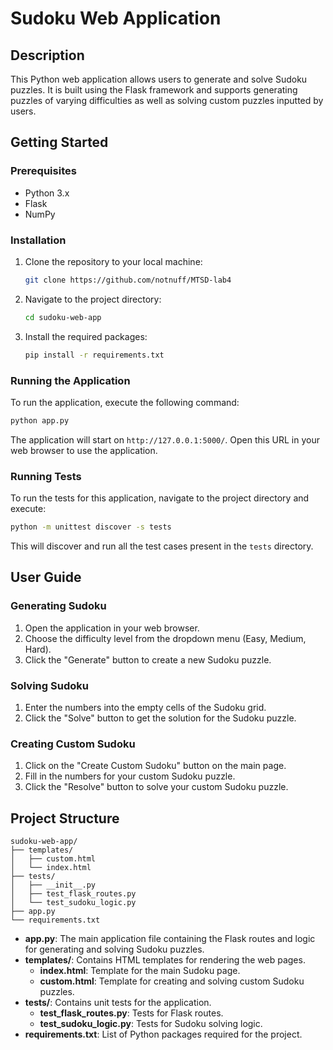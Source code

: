 # Sudoku Web Application


## Description
This Python web application allows users to generate and solve Sudoku puzzles. It is built using the Flask framework and supports generating puzzles of varying difficulties as well as solving custom puzzles inputted by users.

## Getting Started

### Prerequisites
- Python 3.x
- Flask
- NumPy

### Installation
1. Clone the repository to your local machine:
   ```sh
   git clone https://github.com/notnuff/MTSD-lab4
   ```

2. Navigate to the project directory:
   ```sh
   cd sudoku-web-app
   ```

3. Install the required packages:
   ```sh
   pip install -r requirements.txt
   ```

### Running the Application
To run the application, execute the following command:
```sh
python app.py
```

The application will start on `http://127.0.0.1:5000/`. Open this URL in your web browser to use the application.

### Running Tests
To run the tests for this application, navigate to the project directory and execute:
```sh
python -m unittest discover -s tests
```

This will discover and run all the test cases present in the `tests` directory.

## User Guide

### Generating Sudoku
1. Open the application in your web browser.
2. Choose the difficulty level from the dropdown menu (Easy, Medium, Hard).
3. Click the "Generate" button to create a new Sudoku puzzle.

### Solving Sudoku
1. Enter the numbers into the empty cells of the Sudoku grid.
2. Click the "Solve" button to get the solution for the Sudoku puzzle.

### Creating Custom Sudoku
1. Click on the "Create Custom Sudoku" button on the main page.
2. Fill in the numbers for your custom Sudoku puzzle.
3. Click the "Resolve" button to solve your custom Sudoku puzzle.

## Project Structure

```plaintext
sudoku-web-app/
├── templates/
│   ├── custom.html
│   └── index.html
├── tests/
│   ├── __init__.py
│   ├── test_flask_routes.py
│   └── test_sudoku_logic.py
├── app.py
└── requirements.txt
```

- **app.py**: The main application file containing the Flask routes and logic for generating and solving Sudoku puzzles.
- **templates/**: Contains HTML templates for rendering the web pages.
  - **index.html**: Template for the main Sudoku page.
  - **custom.html**: Template for creating and solving custom Sudoku puzzles.
- **tests/**: Contains unit tests for the application.
  - **test_flask_routes.py**: Tests for Flask routes.
  - **test_sudoku_logic.py**: Tests for Sudoku solving logic.
- **requirements.txt**: List of Python packages required for the project.
